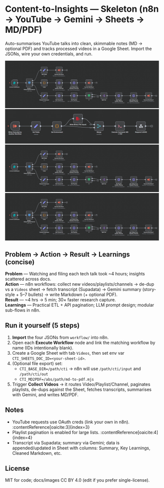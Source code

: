 # Content-to-Insights — Skeleton (n8n → YouTube → Gemini → Sheets → MD/PDF)

Auto-summarises YouTube talks into clean, skimmable notes (MD → optional PDF) and tracks processed videos in a Google Sheet. Import the JSONs, wire your own credentials, and run.

![Flow](assets/Collect-Videos.png)
![Flow](assets/Create-Files.png)
![Flow](assets/Collect-Videos.png)
![Flow](assets/Collect-Videos.png)

## Problem → Action → Result → Learnings (concise)
**Problem** — Watching and filing each tech talk took ~4 hours; insights scattered across docs.  
**Action** — n8n workflows: collect new videos/playlists/channels → de-dup vs a `Videos` sheet → fetch transcript (Supadata) → Gemini summary (story-style + 5–7 bullets) → write Markdown (+ optional PDF).  
**Result** — ~4 hrs → 5 min; 30× faster research capture.  
**Learnings** — Practical ETL + API pagination; LLM prompt design; modular sub-flows in n8n.

## Run it yourself (5 steps)
1. **Import** the four JSONs from `workflow/` into n8n.
2. Open each **Execute Workflow** node and link the matching workflow by name (IDs intentionally blank).
3. Create a Google Sheet with tab `Videos`, then set env var `CTI_SHEETS_DOC_ID=<your-sheet-id>`.
4. (Optional file export) set:
   - `CTI_BASE_DIR=/path/cti`  → n8n will use `/path/cti/input` and `/path/cti/out`
   - `CTI_MD2PDF=/abs/path/md-to-pdf.mjs`
5. Trigger **Collect Videos** → it routes Video/Playlist/Channel, paginates playlists, de-dups against the Sheet, fetches transcripts, summarises with Gemini, and writes MD/PDF.

## Notes
- YouTube requests use OAuth creds (link your own in n8n). :contentReference[oaicite:3]{index=3}
- Playlist pagination is enabled for large lists. :contentReference[oaicite:4]{index=4}
- Transcript via Supadata; summary via Gemini; data is appended/updated in Sheet with columns: Summary, Key Learnings, Cleaned Markdown, etc. 

## License
MIT for code; docs/images CC BY 4.0 (edit if you prefer single-license).
